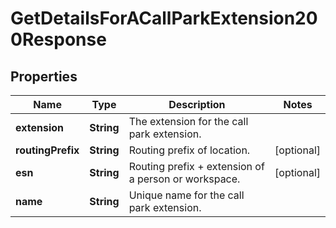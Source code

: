 

# GetDetailsForACallParkExtension200Response


## Properties

| Name | Type | Description | Notes |
|------------ | ------------- | ------------- | -------------|
|**extension** | **String** | The extension for the call park extension. |  |
|**routingPrefix** | **String** | Routing prefix of location. |  [optional] |
|**esn** | **String** | Routing prefix + extension of a person or workspace. |  [optional] |
|**name** | **String** | Unique name for the call park extension. |  |



